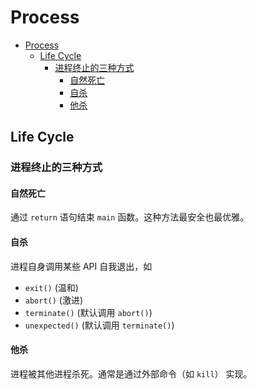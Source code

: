 # Process

- [Process](#process)
  - [Life Cycle](#life-cycle)
    - [进程终止的三种方式](#进程终止的三种方式)
      - [自然死亡](#自然死亡)
      - [自杀](#自杀)
      - [他杀](#他杀)

## Life Cycle

### 进程终止的三种方式

#### 自然死亡

通过 `return` 语句结束 `main` 函数。这种方法最安全也最优雅。

#### 自杀

进程自身调用某些 API 自我退出，如

- `exit()` (温和)
- `abort()` (激进)
- `terminate()` (默认调用 `abort()`)
- `unexpected()` (默认调用 `terminate()`)

#### 他杀

进程被其他进程杀死。通常是通过外部命令（如 `kill`） 实现。
